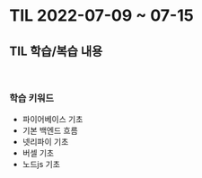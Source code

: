 # TIL 2022-07-09 ~ 07-15

## TIL 학습/복습 내용

<br>

### 학습 키워드

- 파이어베이스 기초
- 기본 백엔드 흐름
- 넷리파이 기초
- 버셀 기초
- 노드js 기초
